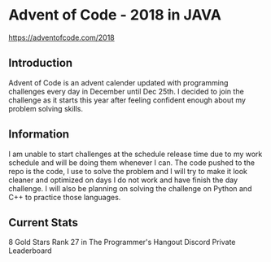 # Advent of Code - 2018 in JAVA
https://adventofcode.com/2018

## Introduction
Advent of Code is an advent calender updated with programming challenges every day in December until Dec 25th.
I decided to join the challenge as it starts this year after feeling confident enough about my problem solving skills.

## Information
I am unable to start challenges at the schedule release time due to my work schedule and will be doing them whenever I can. The
code pushed to the repo is the code, I use to solve the problem and I will try to make it look cleaner and optimized on days I 
do not work and have finish the day challenge. I will also be planning on solving the challenge on Python and C++ to practice 
those languages. 

## Current Stats
8 Gold Stars
Rank 27 in The Programmer's Hangout Discord Private Leaderboard
